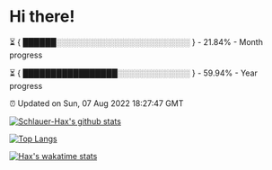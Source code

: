 # Hi there!

⏳ { ██████░░░░░░░░░░░░░░░░░░░░░░░░ } - 21.84% - Month progress

⏳ { █████████████████░░░░░░░░░░░░░ } - 59.94% - Year progress

⏰ Updated on Sun, 07 Aug 2022 18:27:47 GMT


[![Schlauer-Hax's github stats](https://github-readme-stats.vercel.app/api?username=Schlauer-Hax&show_icons=true&theme=dark&count_private=true)](https://github.com/Schlauer-Hax)


[![Top Langs](https://github-readme-stats.vercel.app/api/top-langs/?username=Schlauer-Hax&layout=compact&theme=dark)](https://github.com/Schlauer-Hax?tab=repositories)


[![Hax's wakatime stats](https://github-readme-stats.vercel.app/api/wakatime?username=Hax&theme=dark)](https://wakatime.com/@Hax)

